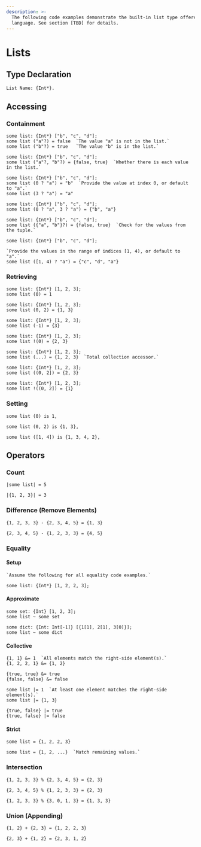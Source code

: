 ```yaml
---
description: >-
  The following code examples demonstrate the built-in list type offered by the
  language. See section [TBD] for details.
---
```


# Lists

## Type Declaration

```
List Name: {Int*}.
```

## Accessing

### Containment

```
some list: {Int*} ["b", "c", "d"];
some list ("a"?) = false  `The value "a" is not in the list.`
some list ("b"?) = true   `The value "b" is in the list.`
```

```
some list: {Int*} ["b", "c", "d"];
some list ("a"?, "b"?) = {false, true}  `Whether there is each value in the list.`
```

```
some list: {Int*} ["b", "c", "d"];
some list (0 ? "a") = "b"  `Provide the value at index 0, or default to "a".`
some list (3 ? "a") = "a"
```

```
some list: {Int*} ["b", "c", "d"];
some list (0 ? "a", 3 ? "a") = {"b", "a"}
```

```
some list: {Int*} ["b", "c", "d"];
some list ({"a", "b"}?) = {false, true}  `Check for the values from the tuple.`
```

```
some list: {Int*} ["b", "c", "d"];

`Provide the values in the range of indices [1, 4), or default to "a".`
some list ([1, 4) ? "a") = {"c", "d", "a"}
```

### Retrieving

```
some list: {Int*} [1, 2, 3];
some list (0) = 1
```

```
some list: {Int*} [1, 2, 3];
some list (0, 2) = {1, 3}
```

```
some list: {Int*} [1, 2, 3];
some list (-1) = {3}
```

```
some list: {Int*} [1, 2, 3];
some list !(0) = {2, 3}
```

```
some list: {Int*} [1, 2, 3];
some list (...) = {1, 2, 3}  `Total collection accessor.`
```

```
some list: {Int*} [1, 2, 3];
some list ((0, 2]) = {2, 3}
```

```
some list: {Int*} [1, 2, 3];
some list !((0, 2]) = {1}
```

### Setting

```
some list (0) is 1,
```

```
some list (0, 2) is {1, 3},
```

```
some list ([1, 4]) is {1, 3, 4, 2},
```

## Operators

### Count

```
|some list| = 5
```

```
|{1, 2, 3}| = 3
```

### Difference (Remove Elements)

```
{1, 2, 3, 3} - {2, 3, 4, 5} = {1, 3}
```

```
{2, 3, 4, 5} - {1, 2, 3, 3} = {4, 5}
```

### Equality

#### Setup

```
`Assume the following for all equality code examples.`

some list: {Int*} [1, 2, 2, 3];
```

#### Approximate

```
some set: {Int} [1, 2, 3];
some list ~ some set
```

```
some dict: {Int: Int[-1]} [{1[1], 2[1], 3[0]}];
some list ~ some dict
```

#### Collective

```
{1, 1} &= 1  `All elements match the right-side element(s).`
{1, 2, 2, 1} &= {1, 2}
```

```
{true, true} &= true
{false, false} &= false
```

```
some list |= 1  `At least one element matches the right-side element(s).`
some list |= {1, 3}
```

```
{true, false} |= true
{true, false} |= false
```

#### Strict

```
some list = {1, 2, 2, 3}
```

```
some list = {1, 2, ...}  `Match remaining values.`
```

### Intersection

```
{1, 2, 3, 3} % {2, 3, 4, 5} = {2, 3}
```

```
{2, 3, 4, 5} % {1, 2, 3, 3} = {2, 3}
```

```
{1, 2, 3, 3} % {3, 0, 1, 3} = {1, 3, 3}
```

### Union (Appending)

```
{1, 2} + {2, 3} = {1, 2, 2, 3}
```

```
{2, 3} + {1, 2} = {2, 3, 1, 2}
```

